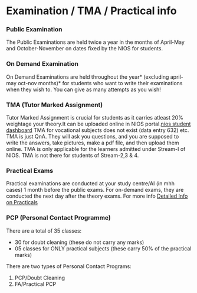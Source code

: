 # Examination / TMA / Practical info

### Public Examination

The Public Examinations are held twice a year in the months of April-May and October-November on dates fixed by the NIOS for students.
### On Demand Examination

On Demand Examinations are held throughout the year* (excluding april-may oct-nov months)* for students who want to write their examinations when they wish to. You can give as many attempts as you wish!
### TMA (Tutor Marked Assignment)

Tutor Marked Assignment is crucial for students as it carries atleast 20% weightage your theory.It can be uploaded online in NIOS portal.[nios student dashboard](https://sdmis.nios.ac.in/auth) TMA for vocational subjects does not exist (data entry 632) etc. TMA is just QnA. They will ask you questions, and you are supposed to write the answers, take pictures, make a pdf file, and then upload them online. TMA is only applicable for the learners admitted under Stream-I of NIOS. TMA is not there for students of Stream-2,3 & 4.
### Practical Exams
Practical examinations are conducted at your study centre/AI (in mhh cases) 1 month before the public exams. For on-demand exams, they are conducted the next day after the theory exams. For more info
[Detailed Info on Practicals](https://drive.google.com/drive/folders/19LBYcv2Fi9WVE_hnYtLhwE7niWUPigBY)


### PCP (Personal Contact Programme)
There are a total of 35 classes:
- 30 for doubt cleaning (these do not carry any marks)
- 05 classes for ONLY practical subjects (these carry 50% of the practical marks)

There are two types of Personal Contact Programs:
1. PCP/Doubt Cleaning
2. FA/Practical PCP

